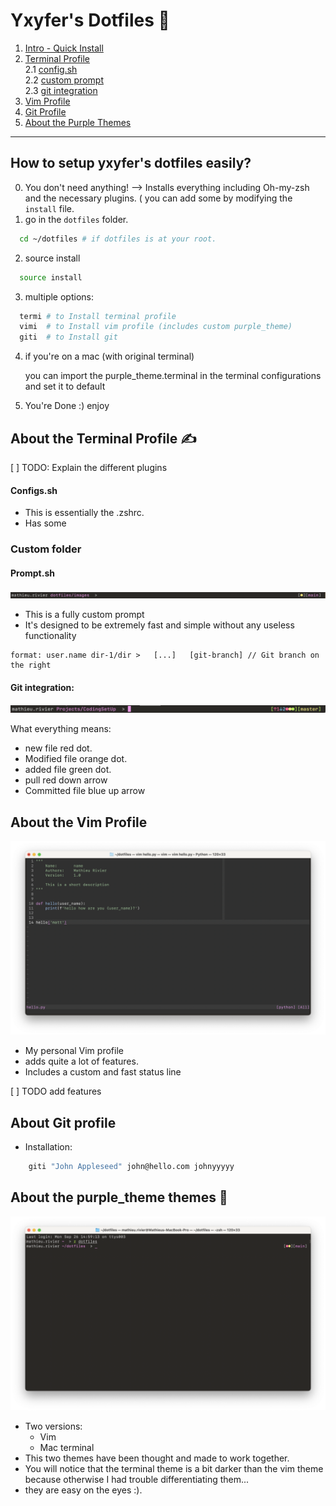 # Yxyfer's Dotfiles 🚀 

1.  [Intro - Quick Install](#intro)
2.  [Terminal Profile](#terminal)  
  2.1 [config.sh](#config_sh)  
  2.2 [custom prompt](#prompt)  
  2.3 [git integration](#termi_git)  
3.  [Vim Profile](#vim)
5.  [Git Profile](#git)
5.  [About the Purple Themes](#purple_themes)

---

## <a name="intro"></a> How to setup yxyfer's dotfiles easily?

0. You don't need anything! --> Installs everything including Oh-my-zsh and the necessary plugins. ( you can add some by modifying the `install` file.
1. go in the `dotfiles` folder.
  ```sh
    cd ~/dotfiles # if dotfiles is at your root. 
  ```
2. source install
  ```sh
    source install
  ```
3. multiple options: 
  ```sh
    termi # to Install terminal profile
    vimi  # to Install vim profile (includes custom purple_theme)
    giti  # to Install git
  ```
4. if you're on a mac (with original terminal)
   
   you can import the purple_theme.terminal in the terminal configurations and set it to default
5. You're Done :) enjoy 



## <a name="terminal"></a>About the Terminal Profile ✍️ 

[ ] TODO: Explain the different plugins


#### <a name="config_sh"></a>Configs.sh
- This is essentially the .zshrc.
- Has some

### Custom folder
#### <a name="prompt"></a>Prompt.sh
![alt text](https://github.com/yxyfer/dotfiles/blob/main/images/prompt_term.png "Prompt Image")

  - This is a fully custom prompt
  - It's designed to be extremely fast and simple without any useless functionality

```
format: user.name dir-1/dir >   [...]   [git-branch] // Git branch on the right
```

#### <a name="termi_git"></a>Git integration:
![alt text](https://github.com/yxyfer/dotfiles/blob/main/images/git_integration_prompt.png "Git integration Prompt Image")

What everything means:
  - new file red dot.
  - Modified file orange dot.
  - added file green dot.
  - pull red down arrow
  - Committed file blue up arrow
   

## <a name="vim"></a> About the Vim Profile
![alt text](https://github.com/yxyfer/dotfiles/blob/main/images/purple_vim.png "Purple Vim")

- My personal Vim profile
- adds quite a lot of features.
- Includes a custom and fast status line

[ ] TODO add features

## <a name="git"></a> About Git profile
  - Installation:
```sh
    giti "John Appleseed" john@hello.com johnyyyyy
```

## <a name="purple_themes"></a> About the purple_theme themes 💜
![alt text](https://github.com/yxyfer/dotfiles/blob/main/images/purple_theme_term.png "Terminal Theme Image")

- Two versions:
   - Vim
   - Mac terminal
- This two themes have been thought and made to work together.
- You will notice that the terminal theme is a bit darker than the vim theme because otherwise I had trouble differentiating them...
- they are easy on the eyes :).

